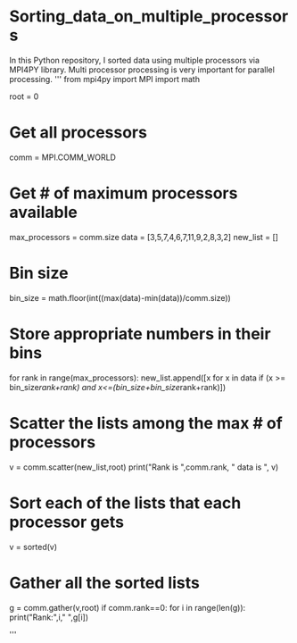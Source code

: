 # Sorting_data_on_multiple_processors
In this Python repository, I sorted data using multiple processors via MPI4PY library. Multi processor processing is very important for parallel processing. 
'''
from mpi4py import MPI
import math

root = 0
# Get all processors
comm = MPI.COMM_WORLD
# Get # of maximum processors available
max_processors = comm.size
data = [3,5,7,4,6,7,11,9,2,8,3,2]
new_list = []
# Bin size
bin_size = math.floor(int((max(data)-min(data))/comm.size))
# Store appropriate numbers in their bins
for rank in range(max_processors):
    new_list.append([x for x in data if (x >= bin_size*rank+rank) and x<=(bin_size+bin_size*rank+rank)])
# Scatter the lists among the max # of processors
v = comm.scatter(new_list,root)
print("Rank is ",comm.rank, " data is ", v)
# Sort each of the lists that each processor gets
v = sorted(v)
# Gather all the sorted lists
g = comm.gather(v,root)
if comm.rank==0:
    for i in range(len(g)):
        print("Rank:",i," ",g[i])


'''

